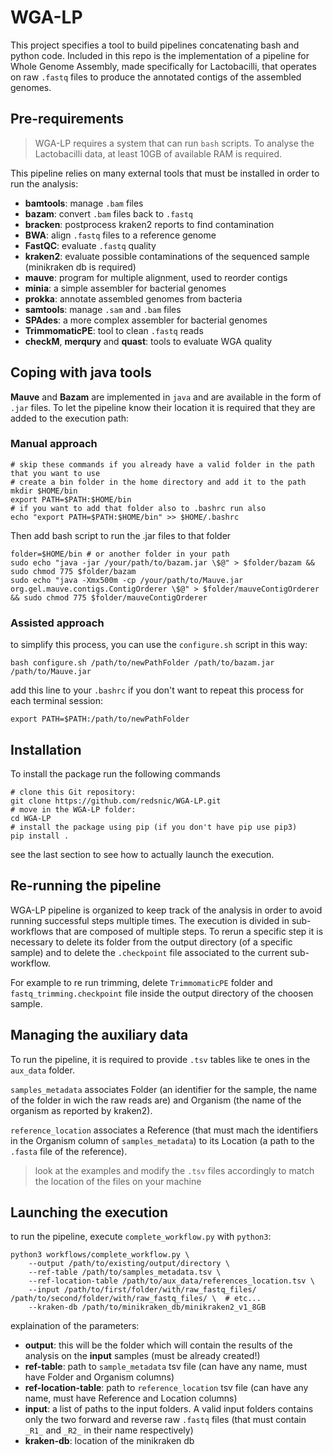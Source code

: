 # WGA-LP

This project specifies a tool to build pipelines concatenating bash and python code. 
Included in this repo is the implementation of a pipeline for Whole Genome Assembly, 
made specifically for Lactobacilli, that operates on raw `.fastq` files to produce
the annotated contigs of the assembled genomes.  

## Pre-requirements

> WGA-LP requires a system that can run `bash` scripts. To analyse 
  the Lactobacilli data, at least 10GB of available RAM is required.

This pipeline relies on many external tools that must be installed in order to run the analysis:

* **bamtools**: manage `.bam` files
* **bazam**: convert `.bam` files back to `.fastq` 
* **bracken**: postprocess kraken2 reports to find contamination
* **BWA**: align `.fastq` files to a reference genome
* **FastQC**: evaluate `.fastq` quality
* **kraken2**: evaluate possible contaminations of the sequenced sample (minikraken db is required)
* **mauve**: program for multiple alignment, used to reorder contigs
* **minia**: a simple assembler for bacterial genomes
* **prokka**: annotate assembled genomes from bacteria 
* **samtools**: manage `.sam` and `.bam` files
* **SPAdes**: a more complex assembler for bacterial genomes
* **TrimmomaticPE**: tool to clean `.fastq` reads
* **checkM**, **merqury** and **quast**: tools to evaluate WGA quality

## Coping with java tools

**Mauve** and **Bazam** are implemented in `java` and are available in the form of `.jar` files. To let the pipeline
know their location it is required that they are added to the execution path: 

### Manual approach

```
# skip these commands if you already have a valid folder in the path that you want to use
# create a bin folder in the home directory and add it to the path
mkdir $HOME/bin
export PATH=$PATH:$HOME/bin
# if you want to add that folder also to .bashrc run also
echo "export PATH=$PATH:$HOME/bin" >> $HOME/.bashrc
```

Then add bash script to run the .jar files to that folder 

```
folder=$HOME/bin # or another folder in your path
sudo echo "java -jar /your/path/to/bazam.jar \$@" > $folder/bazam && sudo chmod 775 $folder/bazam
sudo echo "java -Xmx500m -cp /your/path/to/Mauve.jar org.gel.mauve.contigs.ContigOrderer \$@" > $folder/mauveContigOrderer && sudo chmod 775 $folder/mauveContigOrderer
```

### Assisted approach

to simplify this process, you can use the `configure.sh` script in this way:

```
bash configure.sh /path/to/newPathFolder /path/to/bazam.jar /path/to/Mauve.jar
```
add this line to your `.bashrc` if you don't want to repeat this process for each terminal session:

```
export PATH=$PATH:/path/to/newPathFolder
```

## Installation

To install the package run the following commands 

```
# clone this Git repository:
git clone https://github.com/redsnic/WGA-LP.git
# move in the WGA-LP folder:
cd WGA-LP
# install the package using pip (if you don't have pip use pip3)
pip install . 
```

see the last section to see how to actually launch the execution.

## Re-running the pipeline

WGA-LP pipeline is organized to keep track of the analysis in order to avoid running successful steps multiple times.
The execution is divided in sub-workflows that are composed of multiple steps. To rerun a specific step it is necessary 
to delete its folder from the output directory (of a specific sample) and to delete the `.checkpoint` file associated
to the current sub-workflow. 

For example to re run trimming, delete `TrimmomaticPE` folder and `fastq_trimming.checkpoint` file inside the output 
directory of the choosen sample.

## Managing the auxiliary data

To run the pipeline, it is required to provide `.tsv` tables like te ones in the `aux_data` folder. 

`samples_metadata` associates Folder (an identifier for the sample, the name of the folder in wich the raw reads are) and Organism (the name of the organism as
reported by kraken2). 

`reference_location` associates a Reference (that must mach the identifiers in the Organism column of `samples_metadata`) to its Location (a path to the `.fasta` file
of the reference). 

> look at the examples and modify the `.tsv` files accordingly to match the location of the files on your machine

## Launching the execution 

to run the pipeline, execute `complete_workflow.py` with `python3`: 

```
python3 workflows/complete_workflow.py \ 
    --output /path/to/existing/output/directory \
    --ref-table /path/to/samples_metadata.tsv \
    --ref-location-table /path/to/aux_data/references_location.tsv \
    --input /path/to/first/folder/with/raw_fastq_files/ /path/to/second/folder/with/raw_fastq_files/ \  # etc... 
    --kraken-db /path/to/minikraken_db/minikraken2_v1_8GB
```

explaination of the parameters:

* **output**: this will be the folder which will contain the results of the analysis on the **input** samples (must be already created!)
* **ref-table**: path to `sample_metadata` tsv file (can have any name, must have Folder and Organism columns)
* **ref-location-table**: path to `reference_location` tsv file (can have any name, must have Reference and Location columns)
* **input**: a list of paths to the input folders. A valid input folders contains only the two forward and reverse raw `.fastq` files (that must contain `_R1_` and `_R2_` in their name respectively)
* **kraken-db**: location of the minikraken db  


